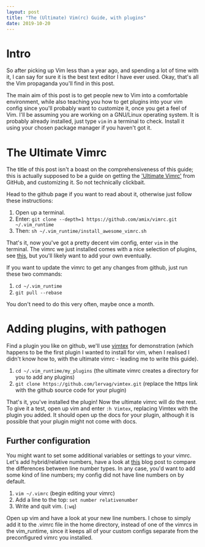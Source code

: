```yaml
---
layout: post
title: "The (Ultimate) Vim(rc) Guide, with plugins"
date: 2019-10-20
---
```


# Intro
So after picking up Vim less than a year ago, and spending a lot of time with it, I can say for sure it is the best text editor I have ever used. 
Okay, that's all the Vim propaganda you'll find in this post.

The main aim of this post is to get people new to Vim into a comfortable environment, while also teaching you how to get plugins into your vim config since you'll probably want to customize it, once you get a feel of Vim.
I'll be assuming you are working on a GNU/Linux operating system. It is probably already installed, just type `vim` in a terminal to check. Install it using your chosen package manager if you haven't got it.

# The Ultimate Vimrc
The title of this post isn't a boast on the comprehensiveness of this guide; this is actually supposed to be a guide on getting the ['Ultimate Vimrc'](https://github.com/amix/vimrc) from GitHub, and customizing it. So not technically clickbait.

Head to the github page if you want to read about it, otherwise just follow these instructions:

1. Open up a terminal.
2. Enter: `git clone --depth=1 https://github.com/amix/vimrc.git ~/.vim_runtime`
3. Then: `sh ~/.vim_runtime/install_awesome_vimrc.sh`

That's it, now you've got a pretty decent vim config, enter `vim` in the terminal. The vimrc we just installed comes with a nice selection of plugins, see [this](https://github.com/amix/vimrc#included-plugins), but you'll likely want to add your own eventually.

If you want to update the vimrc to get any changes from github, just run these two commands:

1. `cd ~/.vim_runtime`
2. `git pull --rebase`

You don't need to do this very often, maybe once a month.

# Adding plugins, with pathogen
Find a plugin you like on github, we'll use [vimtex](https://github.com/lervag/vimtex) for demonstration (which happens to be the first plugin I wanted to install for vim, when I realised I didn't know how to, with the ultimate vimrc - leading me to write this guide).

1. `cd ~/.vim_runtime/my_plugins` (the ultimate vimrc creates a directory for you to add any plugins)
2. `git clone https://github.com/lervag/vimtex.git` (replace the https link with the github source code for your plugin)

That's it, you've installed the plugin! Now the ultimate vimrc will do the rest.
To give it a test, open up vim and enter `:h Vimtex`, replacing Vimtex with the plugin you added. It should open up the docs for your plugin, although it is possible that your plugin might not come with docs.

## Further configuration

You might want to set some additional variables or settings to your vimrc. 
Let's add hybrid/relative numbers, have a look at [this](https://jeffkreeftmeijer.com/vim-number/) blog post to compare the differences between line number types. In any case, you'd want to add some kind of line numbers; my config did not have line numbers on by default.

1. `vim ~/.vimrc` (begin editing your vimrc)
2. Add a line to the top: `set number relativenumber`
3. Write and quit vim. (`:wq`)

Open up vim and have a look at your new line numbers. 
I chose to simply add it to the .vimrc file in the home directory, instead of one of the vimrcs in the vim_runtime, since it keeps all of your custom configs separate from the preconfigured vimrc you installed.

